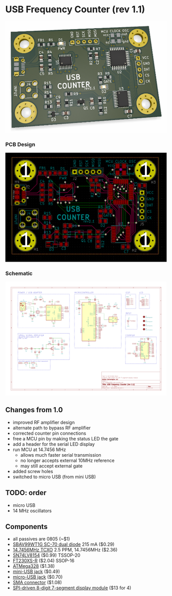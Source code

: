 # USB Frequency Counter (rev 1.1)

![](pcb-rndr.png)

### PCB Design
![](pcb-dsn.png)

### Schematic
![](schematic.png)

## Changes from 1.0
* improved RF amplifier design
* alternate path to bypass RF amplifier
* corrected counter pin connections
* free a MCU pin by making the status LED the gate
* add a header for the serial LED display
* run MCU at 14.7456 MHz
  * allows much faster serial transmission
  * no longer accepts external 10MHz reference
  * may still accept external gate
* added screw holes
* switched to micro USB (from mini USB)

## TODO: order
* micro USB
* 14 MHz oscillators

## Components
* all passives are 0805 (~$1)
* [SBAV99WT1G SC-70 dual diode](https://www.mouser.com/ProductDetail/ON-Semiconductor/SBAV99WT1G?qs=%2Fha2pyFaduhs9dhfVWP8oT%252BsAj5t0ZSYddkb6PuTtd0%3D) 215 mA ($0.29)
* [14.7456MHz TCXO](https://www.mouser.com/ProductDetail/Fox/FOX924B-147456?qs=sGAEpiMZZMt8oz%2FHeiymADfzZKRiEXclvcmWd5jLzoM%3D) 2.5 PPM, 14.7456MHz ($2.36)
* [SN74LV8154](https://www.mouser.com/ProductDetail/Texas-Instruments/SN74LV8154PWR?qs=sGAEpiMZZMtdY2G%252BSI3N4aQvQNXOTGN6Ghdjz%252BkScFE%3D) ($0.99) TSSOP-20
* [FT230XS-R](https://www.mouser.com/ProductDetail/FTDI/FT230XS-R?qs=sGAEpiMZZMtv%252Bwxsgy%2FhiIaF6qCroMVR1i2pEQA5UpU%3D) ($2.04) SSOP-16
* [ATMega328](https://www.mouser.com/ProductDetail/Microchip-Technology-Atmel/ATMEGA328PB-AU?qs=sGAEpiMZZMvc81WFyF5EdrSRAEYMYvHlMc95YQj%2FArE%3D) ($1.38)
* [mini-USB jack](https://www.mouser.com/ProductDetail/CUI/UJ2-MBH-1-SMT-TR?qs=sGAEpiMZZMu3xu3GWjvQiLfiCTO8RP%252Bk%252BIiwpoT5qew%3D) ($0.49)
* [micro-USB jack](https://www.mouser.com/ProductDetail/Hirose-Connector/ZX62D-B-5PA830?qs=sGAEpiMZZMulM8LPOQ%252Byk6r3VmhUEyMLT8hu1C1GYL85FtczwhvFwQ%3D%3D) ($0.70)
* [SMA connector](https://www.mouser.com/ProductDetail/LPRS/SMA-CONNECTOR?qs=sGAEpiMZZMuLQf%252BEuFsOrkd7M7rmHNHidLMZ%2Ftb%252B0T1YCJLScw0qLA%3D%3D) ($1.08)
* [SPI-driven 8-digit 7-segment display module](https://www.amazon.com/dp/B07CL2YNJQ) ($13 for 4)